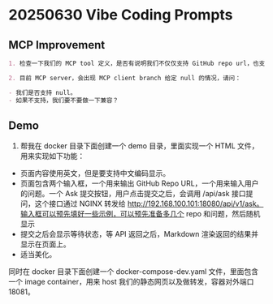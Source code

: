 # 20250630 Vibe Coding Prompts

## MCP Improvement

```` markdown
1. 检查一下我们的 MCP tool 定义，是否有说明我们不仅仅支持 GitHub repo url，也支持 git 地址（比如 https://github.com/microsoft/vscode.git 和 git@github.com:microsoft/vscode.git）。

2. 目前 MCP server，会出现 MCP client branch 给定 null 的情况，请问：

- 我们是否支持 null。
- 如果不支持，我们要不要做一下兼容？
````

## Demo

1. 帮我在 docker 目录下面创建一个 demo 目录，里面实现一个 HTML 文件，用来实现如下功能：

- 页面内容使用英文，但是要支持中文编码显示。
- 页面包含两个输入框，一个用来输出 GitHub Repo URL，一个用来输入用户的问题。一个 Ask 提交按钮，用户点击提交之后，会调用 /api/ask 接口提问，这个接口通过 NGINX 转发给 http://192.168.100.101:18080/api/v1/ask。输入框可以预先填好一些示例，可以预先准备多几个 repo 和问题，然后随机显示
- 提交之后会显示等待状态，等 API 返回之后，Markdown 渲染返回的结果并显示在页面上。
- 适当美化。

同时在 docker 目录下面创建一个 docker-compose-dev.yaml 文件，里面包含一个 image container，用来 host 我们的静态网页以及做转发，容器对外端口 18081。